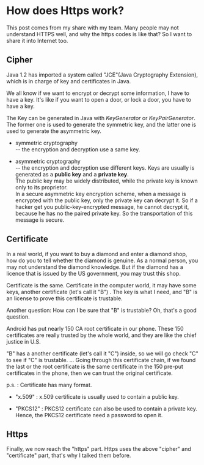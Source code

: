 # How does Https work?

This post comes from my share with my team. Many people may not understand HTTPS well, and why the https codes is like that? So I want to share it into Internet too.

## Cipher
Java 1.2 has imported a system called "JCE"(Java Cryptography Extension), which is in charge of key and certificates in Java.

We all know if we want to encrypt or decrypt some information, I have to have a key. It's like if you want to open a door, or lock a door, you have to have a key. 

The Key can be generated in Java with *KeyGenerator* or *KeyPairGenerator*. The former one is used to generate the symmetric key, and the latter one is used to generate the asymmetric key. 

* symmetric cryptography <br/>
    -- the encryption and decryption use a same key.

* asymmetric cryptography <br/>
   -- the encryption and decryption use different keys. Keys are usually is generated as a **public key** and a **private key**. <br/>
   The public key may be widely distributed, while the private key is known only to its proprietor. <br/>
   In a secure asymmetric key encryption scheme, when a message is encrypted with the public key, only the private key can decrypt it. So if a hacker get you public-key-encrypted message, he cannot decrypt it, because he has no the paired private key. So the transportation of this message is secure. <br/>


## Certificate

In a real world, if you want to buy a diamond and enter a diamond shop, how do you to tell whether the diamond is genuine. As a normal person, you may not understand the diamond knowledge. But if the diamond has a licence that is issued by the US government, you may trust this shop.

Certificate is the same. Certificate in the computer world, it may have some keys, another certificate (let's call it "B") . The key is what I need, and "B" is an license to prove this certificate is trustable. 

Another question: How can I be sure that "B" is trustable? Oh, that's a good question. 

Android has put nearly 150 CA root certificate in our phone. These 150 certificates are really trusted by the whole world, and they are like the chief justice in U.S.

"B" has a another certificate (let's call it "C") inside, so we will go check "C" to see if "C" is trustable.  ...  Going through this certificate chain, if we found the last or the root certificate is the same certificate in the 150 pre-put certificates in the phone, then we can trust the original certificate. 

p.s. : Certificate has many format. 
* "x.509"
: x.509 certificate is usually used to contain a public key.

* "PKCS12"
: PKCS12 certificate can also be used to contain a private key. Hence, the PKCS12 certificate need a password to open it. 


## Https
Finally, we now reach the "https" part. Https uses the above "cipher" and "certificate" part, that's why I talked them before.


